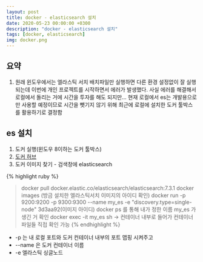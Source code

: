 ```yaml
---
layout: post
title: docker - elasticsearch 설치
date: 2020-05-23 00:00:00 +0300
description: "docker - elasticsearch 설치"
tags: [docker, elasticsearch]
img: docker.png
---
```


## 요약
1. 원래 윈도우에서는 엘라스틱 서치 배치파일만 실행하면 다른 환경 설정없이 잘 실행되는데 이번에 개인 프로젝트를 시작하면서 에러가 발생했다. 사실 에러를 해결해서 로컬에서 돌리는 거에 시간을 투자를 해도 되지만... 현재 로컬에서 es는 개발용으로만 사용할 예정이므로 시간을 뺏기지 않기 위해 최근에 로컬에 설치한 도커 툴박스를 활용하기로 결정함


## es 설치
1. 도커 실행(윈도우 8이하는 도커 툴박스)
2. [도커 허브][docker hub]
3. 도커 이미지 찾기 - 검색창에 elasticsearch 

{% highlight ruby %}
> docker pull docker.elastic.co/elasticsearch/elasticsearch:7.3.1
> docker images (방금 설치한 엘라스틱서치 이미지의 아이디 확인)
> docker run -p 9200:9200 -p 9300:9300 --name my_es -e "discovery.type=single-node" 3d3aa92(이미지 아이디)
> docker ps 를 통해 내가 정한 이름 my_es 가 생긴 거 확인 
> docker exec -it my_es sh -> 컨테이너 내부로 들어가 컨테이너 파일들 직접 확인 가능
{% endhighlight %}

* -p 는 내 로컬 포트와 도커 컨테이너 내부의 포트 맵핑 시켜주고 
* --name 은 도커 컨테이너 이름
* -e 엘라스틱 싱글노드


[설치]:[https://sites.google.com/a/chromium.org/chromedriver/downloads]
[docker hub]: https://hub.docker.com/